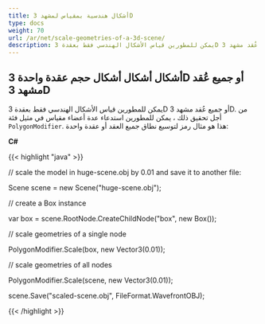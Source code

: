 ```yaml
---
title: أشكال هندسية بمقياس لمشهد 3D
type: docs
weight: 70
url: /ar/net/scale-geometries-of-a-3d-scene/
description: يمكن للمطورين قياس الأشكال الهندسي فقط بعقدة 3D أو جميع عُقد مشهد 3D. من أجل تحقيق ذلك ، يمكن للمطورين استدعاء أعضاء نطاق متعددة من مثيل فئة PolygonModifier.
---
```

##  **أشكال أشكال أشكال حجم عقدة واحدة 3D أو جميع عُقد مشهد 3D**
يمكن للمطورين قياس الأشكال الهندسي فقط بعقدة 3D أو جميع عُقد مشهد 3D. من أجل تحقيق ذلك ، يمكن للمطورين استدعاء عدة أعضاء مقياس في مثيل فئة `PolygonModifier`. هذا هو مثال رمز لتوسيع نطاق جميع العقد أو عقدة واحدة:



**C#**

{{< highlight "java" >}}

 // scale the model in huge-scene.obj by 0.01 and save it to another file:

Scene scene = new Scene("huge-scene.obj");

// create a Box instance

var box = scene.RootNode.CreateChildNode("box", new Box());

// scale geometries of a single node

PolygonModifier.Scale(box, new Vector3(0.01));

// scale geometries of all nodes

PolygonModifier.Scale(scene, new Vector3(0.01));

scene.Save("scaled-scene.obj", FileFormat.WavefrontOBJ);

{{< /highlight >}}
